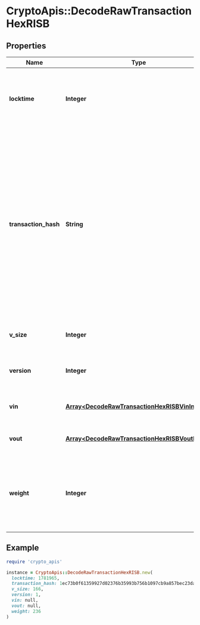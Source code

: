 # CryptoApis::DecodeRawTransactionHexRISB

## Properties

| Name | Type | Description | Notes |
| ---- | ---- | ----------- | ----- |
| **locktime** | **Integer** | Represents the time at which a particular transaction can be added to the blockchain. |  |
| **transaction_hash** | **String** | Represents the same as transactionId for account-based protocols like Ethereum, while it could be different in UTXO-based protocols like Bitcoin. E.g., in UTXO-based protocols hash is different from transactionId for SegWit transactions. |  |
| **v_size** | **Integer** | Represents the virtual size of this transaction. |  |
| **version** | **Integer** | Represents the transaction version number. |  |
| **vin** | [**Array&lt;DecodeRawTransactionHexRISBVinInner&gt;**](DecodeRawTransactionHexRISBVinInner.md) | Represents the transaction inputs. |  |
| **vout** | [**Array&lt;DecodeRawTransactionHexRISBVoutInner&gt;**](DecodeRawTransactionHexRISBVoutInner.md) | Represents the transaction outputs. |  |
| **weight** | **Integer** | Represents the size of Bitcoin block, measured in weight units and including the segwit discount. | [optional] |

## Example

```ruby
require 'crypto_apis'

instance = CryptoApis::DecodeRawTransactionHexRISB.new(
  locktime: 1781965,
  transaction_hash: 1ec73b0f61359927d02376b35993b756b1097cb9a857bec23da4c98c4977d2b2,
  v_size: 166,
  version: 1,
  vin: null,
  vout: null,
  weight: 236
)
```

